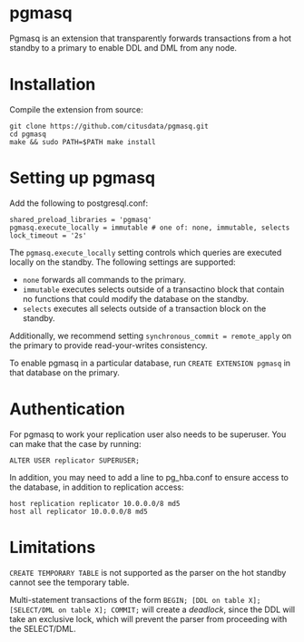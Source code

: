 # pgmasq

Pgmasq is an extension that transparently forwards transactions from a hot standby to a primary to enable DDL and DML from any node.

# Installation

Compile the extension from source:

```
git clone https://github.com/citusdata/pgmasq.git
cd pgmasq
make && sudo PATH=$PATH make install
```

# Setting up pgmasq

Add the following to postgresql.conf:

```
shared_preload_libraries = 'pgmasq'
pgmasq.execute_locally = immutable # one of: none, immutable, selects
lock_timeout = '2s'
```

The `pgmasq.execute_locally` setting controls which queries are executed locally on the standby. The following settings are supported:

- `none` forwards all commands to the primary.
- `immutable` executes selects outside of a transactino block that contain no functions that could modify the database on the standby.
- `selects` executes all selects outside of a transaction block on the standby.

Additionally, we recommend setting `synchronous_commit = remote_apply` on the primary to provide read-your-writes consistency.

To enable pgmasq in a particular database, run `CREATE EXTENSION pgmasq` in that database on the primary.

# Authentication

For pgmasq to work your replication user also needs to be superuser. You can make that the case by running:

```
ALTER USER replicator SUPERUSER;
```

In addition, you may need to add a line to pg_hba.conf to ensure access to the database, in addition to replication access:

```
host replication replicator 10.0.0.0/8 md5
host all replicator 10.0.0.0/8 md5
```

# Limitations

`CREATE TEMPORARY TABLE` is not supported as the parser on the hot standby cannot see the temporary table.

Multi-statement transactions of the form `BEGIN; [DDL on table X]; [SELECT/DML on table X]; COMMIT;` will create a *deadlock*, since the DDL will take an exclusive lock, which will prevent the parser from proceeding with the SELECT/DML.


